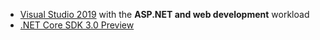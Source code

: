 * [Visual Studio 2019](https://visualstudio.microsoft.com/vs/) with the **ASP.NET and web development** workload
* [.NET Core SDK 3.0 Preview](https://dotnet.microsoft.com/download/dotnet-core/3.0)
